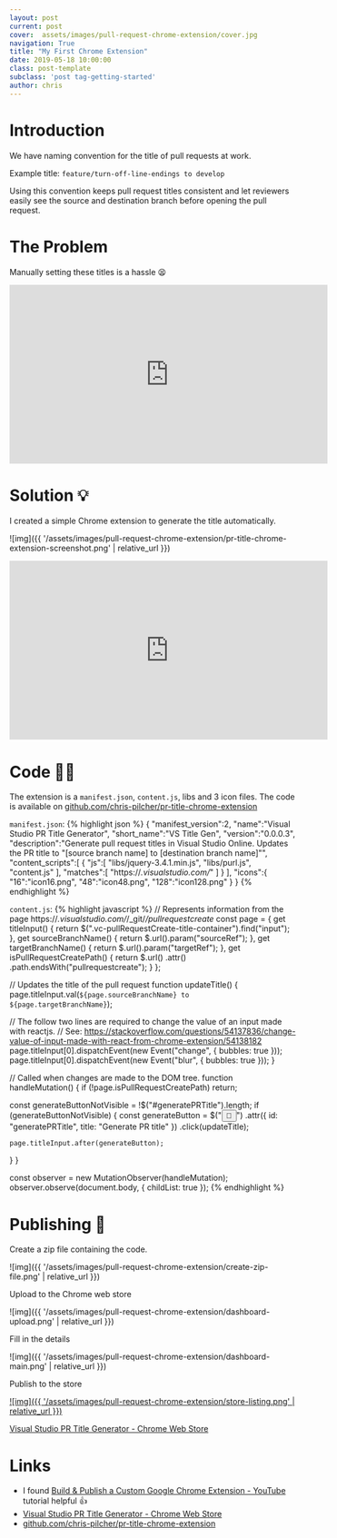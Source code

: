 ```yaml
---
layout: post
current: post
cover:  assets/images/pull-request-chrome-extension/cover.jpg
navigation: True
title: "My First Chrome Extension"
date: 2019-05-18 10:00:00
class: post-template
subclass: 'post tag-getting-started'
author: chris
---
```


# Introduction

We have naming convention for the title of pull requests at work.

Example title: `feature/turn-off-line-endings to develop`

Using this convention keeps pull request titles consistent and let reviewers easily see the source and destination branch before opening the pull request.

# The Problem

Manually setting these titles is a hassle 😫

<iframe width="560" height="315" src="https://www.youtube.com/embed/VHuAQcZtMP8?rel=0&amp;showinfo=0" frameborder="0" allowfullscreen></iframe>

# Solution 💡

I created a simple Chrome extension to generate the title automatically.  

![img]({{ '/assets/images/pull-request-chrome-extension/pr-title-chrome-extension-screenshot.png' | relative_url }})

<iframe width="560" height="315" src="https://www.youtube.com/embed/Mdlk2XhaXl8?rel=0&amp;showinfo=0" frameborder="0" allowfullscreen></iframe><br>

# Code 👨‍💻

The extension is a `manifest.json`, `content.js`, libs and 3 icon files. The code is available on [github.com/chris-pilcher/pr-title-chrome-extension](https://github.com/chris-pilcher/pr-title-chrome-extension/)

`manifest.json`:
{% highlight json %}
{
  "manifest_version":2,
  "name":"Visual Studio PR Title Generator",
  "short_name":"VS Title Gen",
  "version":"0.0.0.3",
  "description":"Generate pull request titles in Visual Studio Online. Updates the PR title to \"[source branch name] to [destination branch name]\"",
  "content_scripts":[
    {
      "js":[
        "libs/jquery-3.4.1.min.js",
        "libs/purl.js",
        "content.js"
      ],
      "matches":[
        "https://*.visualstudio.com/*"
      ]
    }
  ],
  "icons":{
    "16":"icon16.png",
    "48":"icon48.png",
    "128":"icon128.png"
  }
}
{% endhighlight %}

`content.js`:
{% highlight javascript %}
// Represents information from the page https://*.visualstudio.com/*/_git/*/pullrequestcreate*
const page = {
  get titleInput() {
    return $(".vc-pullRequestCreate-title-container").find("input");
  },
  get sourceBranchName() {
    return $.url().param("sourceRef");
  },
  get targetBranchName() {
    return $.url().param("targetRef");
  },
  get isPullRequestCreatePath() {
    return $.url()
      .attr()
      .path.endsWith("pullrequestcreate");
  }
};

// Updates the title of the pull request
function updateTitle() {
  page.titleInput.val(`${page.sourceBranchName} to ${page.targetBranchName}`);

  // The follow two lines are required to change the value of an input made with reactjs.
  // See: https://stackoverflow.com/questions/54137836/change-value-of-input-made-with-react-from-chrome-extension/54138182
  page.titleInput[0].dispatchEvent(new Event("change", { bubbles: true }));
  page.titleInput[0].dispatchEvent(new Event("blur", { bubbles: true }));
}

// Called when changes are made to the DOM tree.
function handleMutation() {
  if (!page.isPullRequestCreatePath) return;

  const generateButtonNotVisible = !$("#generatePRTitle").length;
  if (generateButtonNotVisible) {
    const generateButton = $("<button>🖖</button>")
      .attr({ id: "generatePRTitle", title: "Generate PR title" })
      .click(updateTitle);

    page.titleInput.after(generateButton);
  }
}

const observer = new MutationObserver(handleMutation);
observer.observe(document.body, { childList: true });
{% endhighlight %}

# Publishing 🚀

Create a zip file containing the code.

![img]({{ '/assets/images/pull-request-chrome-extension/create-zip-file.png' | relative_url }})

Upload to the Chrome web store  

![img]({{ '/assets/images/pull-request-chrome-extension/dashboard-upload.png' | relative_url }})

Fill in the details 

![img]({{ '/assets/images/pull-request-chrome-extension/dashboard-main.png' | relative_url }})

Publish to the store

[![img]({{ '/assets/images/pull-request-chrome-extension/store-listing.png' | relative_url }})](https://chrome.google.com/webstore/detail/visual-studio-pr-title-ge/lbkfohchcccpbmgckjbcgcnlmohdieej)

[Visual Studio PR Title Generator - Chrome Web Store](https://chrome.google.com/webstore/detail/visual-studio-pr-title-ge/lbkfohchcccpbmgckjbcgcnlmohdieej)

# Links

* I found [Build & Publish a Custom Google Chrome Extension - YouTube](https://www.youtube.com/watch?v=wHZCYi1K664) tutorial helpful 👍
* [Visual Studio PR Title Generator - Chrome Web Store](https://chrome.google.com/webstore/detail/visual-studio-pr-title-ge/lbkfohchcccpbmgckjbcgcnlmohdieej)
* [github.com/chris-pilcher/pr-title-chrome-extension](https://github.com/chris-pilcher/pr-title-chrome-extension/)
